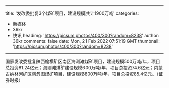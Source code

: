 
---
title: '发改委批复3个煤矿项目，建设规模共计1900万吨'
categories: 
 - 新媒体
 - 36kr
 - 快讯
headimg: 'https://picsum.photos/400/300?random=8238'
author: 36kr
comments: false
date: Mon, 21 Feb 2022 07:51:19 GMT
thumbnail: 'https://picsum.photos/400/300?random=8238'
---

<div>   
国家发改委批复陕西榆横矿区南区海测滩煤矿项目，建设规模500万吨/年，项目总投资81.24亿元；海则滩煤矿建设规模600万吨/年，项目总投资74.6亿元；内蒙古纳林河矿区陶忽图煤矿项目，建设规模800万吨/年，项目总投资85.4亿元。（证券时报）  
</div>
            